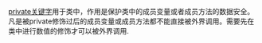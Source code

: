 [private关键字](https://so.csdn.net/so/search?q=private%E5%85%B3%E9%94%AE%E5%AD%97&spm=1001.2101.3001.7020)用于类中，作用是保护类中的成员变量或者成员方法的数据安全。凡是被private修饰过后的成员变量或成员方法都不能直接被外界调用。需要先在类中进行数值的修饰才可以被外界调用.